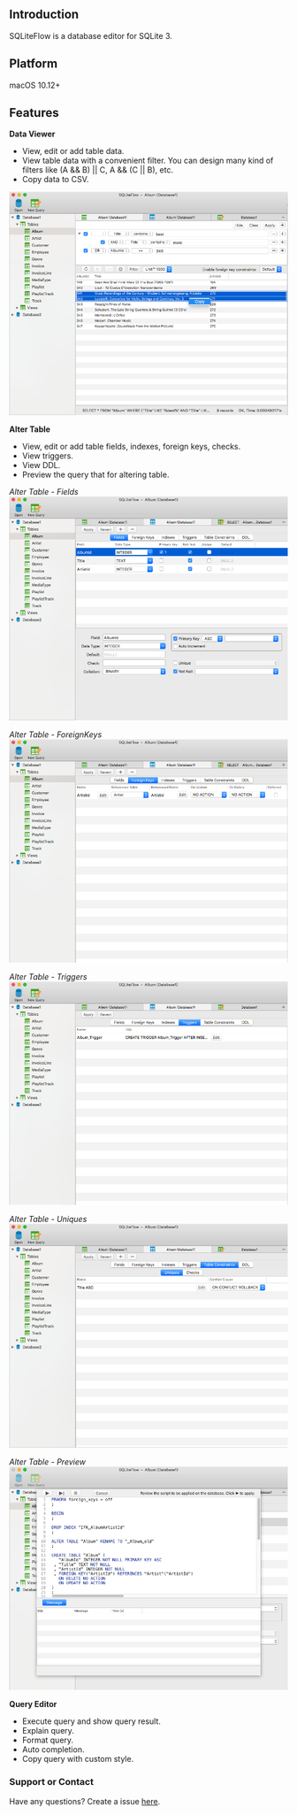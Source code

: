 ## Introduction
SQLiteFlow is a database editor for SQLite 3.

## Platform
macOS 10.12+ 

## Features

**Data Viewer**

- View, edit or add table data.
- View table data with a convenient filter. You can design many kind of filters like (A && B) \|\| C, A && (C \|\| B), etc.
- Copy data to CSV.

![](DataView.png)


**Alter Table**

- View, edit or add table fields, indexes, foreign keys, checks.
- View triggers.
- View DDL.
- Preview the query that for altering table.


*Alter Table - Fields*
![Alter Table - Fields](AlterTable.png)

*Alter Table - ForeignKeys*
![Alter Table - ForeignKeys](ForeignKeys.png)

*Alter Table - Triggers*
![Alter Table - Triggers](Triggers.png)

*Alter Table - Uniques*
![Alter Table - Uniques](Uniques.png)

*Alter Table - Preview*
![Alter Table - Preview](AlterPreview.png)

**Query Editor**

- Execute query and show query result.
- Explain query.
- Format query.
- Auto completion.
- Copy query with custom style.


### Support or Contact

Have any questions? Create a issue [here](https://github.com/SQLiteFlow/sqliteflow.github.io/issues).

